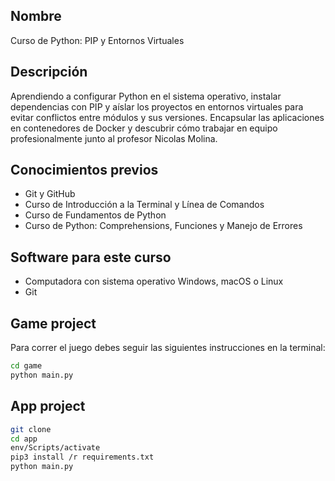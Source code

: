 ## Nombre
Curso de Python: PIP y Entornos Virtuales

## Descripción
Aprendiendo a configurar Python en el sistema operativo, instalar dependencias con PIP y aíslar los proyectos en entornos virtuales para evitar conflictos entre módulos y sus versiones. Encapsular las aplicaciones en contenedores de Docker y descubrir cómo trabajar en equipo profesionalmente junto al profesor Nicolas Molina.

## Conocimientos previos
- Git y GitHub
- Curso de Introducción a la Terminal y Línea de Comandos
- Curso de Fundamentos de Python
- Curso de Python: Comprehensions, Funciones y Manejo de Errores

## Software para este curso
- Computadora con sistema operativo Windows, macOS o Linux
- Git

## Game project
Para correr el juego debes seguir las siguientes instrucciones en la terminal:

```sh
cd game
python main.py
```

## App project
```sh
git clone
cd app
env/Scripts/activate
pip3 install /r requirements.txt
python main.py
```